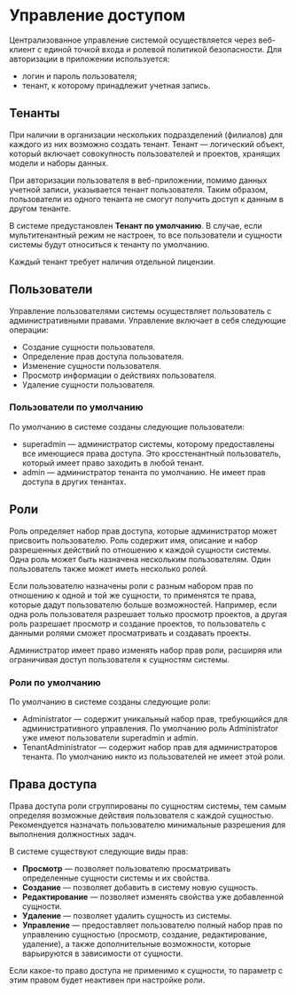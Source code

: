 # Управление доступом

Централизованное управление системой осуществляется через веб-клиент с единой точкой входа и ролевой политикой безопасности. Для авторизации в приложении используется:
* логин и пароль пользователя;
* тенант, к которому принадлежит учетная запись.

## Тенанты

При наличии в организации нескольких подразделений (филиалов) для каждого из них возможно создать тенант. Тенант — логический объект, который включает совокупность пользователей и проектов, хранящих модели и наборы данных. 

При авторизации пользователя в веб-приложении, помимо данных учетной записи, указывается тенант пользователя. Таким образом, пользователи из одного тенанта не смогут получить доступ к данным в другом тенанте.

В системе предустановлен **Тенант по умолчанию**. В случае, если мультитенантный режим не настроен, то все пользователи и сущности системы будут относиться к тенанту по умолчанию.

Каждый тенант требует наличия отдельной лицензии.


## Пользователи

Управление пользователями системы осуществляет пользователь с административными правами. Управление включает в себя следующие операции:
* Создание сущности пользователя.
* Определение прав доступа пользователя.
* Изменение сущности пользователя.
* Просмотр информации о действиях пользователя.
* Удаление сущности пользователя.

### Пользователи по умолчанию

По умолчанию в системе созданы следующие пользователи:
* superadmin — администратор системы, которому предоставлены все имеющиеся права доступа. Это кросстенантный пользователь, который имеет право заходить в любой тенант.
* admin — администратор тенанта по умолчанию. Не имеет прав доступа в других тенантах.

## Роли

Роль определяет набор прав доступа, которые администратор может присвоить пользователю. Роль содержит имя, описание и набор разрешенных действий по отношению к каждой сущности системы. Одна роль может быть назначена нескольким пользователям. Один пользователь также может иметь несколько ролей. 

Если пользователю назначены роли с разным набором прав по отношению к одной и той же сущности, то применятся те права, которые дадут пользователю больше возможностей. Например, если одна роль пользователя разрешает только просмотр проектов, а другая роль разрешает просмотр и создание проектов, то пользователь с данными ролями сможет просматривать и создавать проекты.  

Администратор имеет право изменять набор прав роли, расширяя или ограничивая доступ пользователя к сущностям системы.

### Роли по умолчанию
По умолчанию в системе созданы следующие роли:
* Administrator — содержит уникальный набор прав, требующийся для административного управления. По умолчанию роль Administrator уже имеют пользователи superadmin и admin. 
* TenantAdministrator — содержит набор прав для администраторов тенанта. По умолчанию никто из пользователей не имеет этой роли.


## Права доступа
Права доступа роли сгруппированы по сущностям системы, тем самым определяя возможные действия пользователя с каждой сущностью. Рекомендуется назначать пользователю минимальные разрешения для выполнения должностных задач.

В системе существуют следующие виды прав:
* **Просмотр** — позволяет пользователю просматривать определенные сущности системы и их свойства. 
* **Создание** — позволяет добавить в систему новую сущность. 
* **Редактирование** — позволяет изменять свойства уже добавленной сущности. 
* **Удаление** — позволяет удалить сущность из системы. 
* **Управление** — предоставляет пользователю полный набор прав по управлению сущностью (просмотр, создание, редактирование, удаление), а также дополнительные возможности, которые варьируются в зависимости от сущности. 
  
Если какое-то право доступа не применимо к сущности, то параметр с этим правом будет неактивен при настройке роли. 

